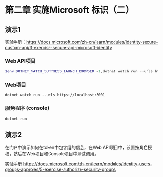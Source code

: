 # 第二章 实施Microsoft 标识（二）

## 演示1

实验手册：https://docs.microsoft.com/zh-cn/learn/modules/identity-secure-custom-api/3-exercise-secure-api-microsoft-identity

### Web API项目

```powershell
$env:DOTNET_WATCH_SUPPRESS_LAUNCH_BROWSER =1;dotnet watch run --urls https://localhost:5050
```

### Web项目
```
dotnet watch run --urls https://localhost:5001
```

### 服务程序 (console)
```
dotnet run
```

## 演示2

在门户中演示如何在token中包含组的信息，在Web API项目中，设置按角色授权，然后在Web项目和Console项目中测试调用。

实验手册 https://docs.microsoft.com/zh-cn/learn/modules/identity-users-groups-approles/5-exercise-authorize-security-groups
